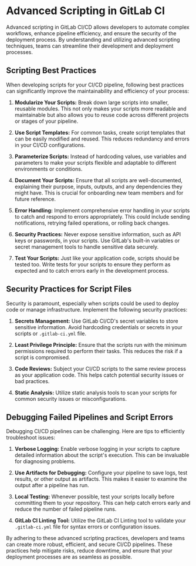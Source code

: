 
# Advanced Scripting in GitLab CI

Advanced scripting in GitLab CI/CD allows developers to automate complex workflows, enhance pipeline efficiency, and ensure the security of the deployment process. By understanding and utilizing advanced scripting techniques, teams can streamline their development and deployment processes.

## Scripting Best Practices

When developing scripts for your CI/CD pipeline, following best practices can significantly improve the maintainability and efficiency of your process:

1. **Modularize Your Scripts:** Break down large scripts into smaller, reusable modules. This not only makes your scripts more readable and maintainable but also allows you to reuse code across different projects or stages of your pipeline.

2. **Use Script Templates:** For common tasks, create script templates that can be easily modified and reused. This reduces redundancy and errors in your CI/CD configurations.

3. **Parameterize Scripts:** Instead of hardcoding values, use variables and parameters to make your scripts flexible and adaptable to different environments or conditions.

4. **Document Your Scripts:** Ensure that all scripts are well-documented, explaining their purpose, inputs, outputs, and any dependencies they might have. This is crucial for onboarding new team members and for future reference.

5. **Error Handling:** Implement comprehensive error handling in your scripts to catch and respond to errors appropriately. This could include sending notifications, retrying failed operations, or rolling back changes.

6. **Security Practices:** Never expose sensitive information, such as API keys or passwords, in your scripts. Use GitLab's built-in variables or secret management tools to handle sensitive data securely.

7. **Test Your Scripts:** Just like your application code, scripts should be tested too. Write tests for your scripts to ensure they perform as expected and to catch errors early in the development process.

## Security Practices for Script Files

Security is paramount, especially when scripts could be used to deploy code or manage infrastructure. Implement the following security practices:

1. **Secrets Management:** Use GitLab CI/CD's secret variables to store sensitive information. Avoid hardcoding credentials or secrets in your scripts or `.gitlab-ci.yml` file.

2. **Least Privilege Principle:** Ensure that the scripts run with the minimum permissions required to perform their tasks. This reduces the risk if a script is compromised.

3. **Code Reviews:** Subject your CI/CD scripts to the same review process as your application code. This helps catch potential security issues or bad practices.

4. **Static Analysis:** Utilize static analysis tools to scan your scripts for common security issues or misconfigurations.

## Debugging Failed Pipelines and Script Errors

Debugging CI/CD pipelines can be challenging. Here are tips to efficiently troubleshoot issues:

1. **Verbose Logging:** Enable verbose logging in your scripts to capture detailed information about the script's execution. This can be invaluable for diagnosing problems.

2. **Use Artifacts for Debugging:** Configure your pipeline to save logs, test results, or other output as artifacts. This makes it easier to examine the output after a pipeline has run.

3. **Local Testing:** Whenever possible, test your scripts locally before committing them to your repository. This can help catch errors early and reduce the number of failed pipeline runs.

4. **GitLab CI Linting Tool:** Utilize the GitLab CI Linting tool to validate your `.gitlab-ci.yml` file for syntax errors or configuration issues.

By adhering to these advanced scripting practices, developers and teams can create more robust, efficient, and secure CI/CD pipelines. These practices help mitigate risks, reduce downtime, and ensure that your deployment processes are as seamless as possible.
